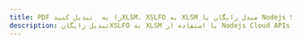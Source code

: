 ---title: PDF را به  تبدیل کنیدXLSM، XSLFO به XLSM مبدل رایگان یا Nodejs SDKdescription: تبدیل رایگانXSLFO به XLSM با استفاده از Nodejs Cloud APIs & SDK همچنین اسناد PDF را در Cloud ایجاد، ویرایش و رندر کنید.---
